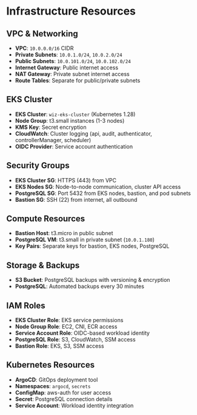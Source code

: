 # Infrastructure Resources

## VPC & Networking
- **VPC**: `10.0.0.0/16` CIDR
- **Private Subnets**: `10.0.1.0/24`, `10.0.2.0/24` 
- **Public Subnets**: `10.0.101.0/24`, `10.0.102.0/24`
- **Internet Gateway**: Public internet access
- **NAT Gateway**: Private subnet internet access
- **Route Tables**: Separate for public/private subnets

## EKS Cluster
- **EKS Cluster**: `wiz-eks-cluster` (Kubernetes 1.28)
- **Node Group**: t3.small instances (1-3 nodes)
- **KMS Key**: Secret encryption
- **CloudWatch**: Cluster logging (api, audit, authenticator, controllerManager, scheduler)
- **OIDC Provider**: Service account authentication

## Security Groups
- **EKS Cluster SG**: HTTPS (443) from VPC
- **EKS Nodes SG**: Node-to-node communication, cluster API access
- **PostgreSQL SG**: Port 5432 from EKS nodes, bastion, and pod subnets
- **Bastion SG**: SSH (22) from internet, all outbound

## Compute Resources
- **Bastion Host**: t3.micro in public subnet
- **PostgreSQL VM**: t3.small in private subnet (`10.0.1.180`)
- **Key Pairs**: Separate keys for bastion, EKS nodes, PostgreSQL

## Storage & Backups
- **S3 Bucket**: PostgreSQL backups with versioning & encryption
- **PostgreSQL**: Automated backups every 30 minutes

## IAM Roles
- **EKS Cluster Role**: EKS service permissions
- **Node Group Role**: EC2, CNI, ECR access
- **Service Account Role**: OIDC-based workload identity
- **PostgreSQL Role**: S3, CloudWatch, SSM access
- **Bastion Role**: EKS, S3, SSM access

## Kubernetes Resources
- **ArgoCD**: GitOps deployment tool
- **Namespaces**: `argocd`, `secrets`
- **ConfigMap**: aws-auth for user access
- **Secret**: PostgreSQL connection details
- **Service Account**: Workload identity integration
